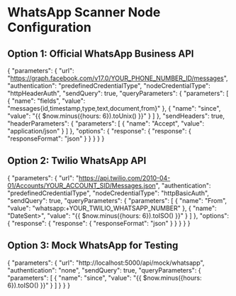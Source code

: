 # WhatsApp Scanner Node Configuration

## Option 1: Official WhatsApp Business API

{
  "parameters": {
    "url": "https://graph.facebook.com/v17.0/YOUR_PHONE_NUMBER_ID/messages",
    "authentication": "predefinedCredentialType",
    "nodeCredentialType": "httpHeaderAuth",
    "sendQuery": true,
    "queryParameters": {
      "parameters": [
        {
          "name": "fields",
          "value": "messages{id,timestamp,type,text,document,from}"
        },
        {
          "name": "since",
          "value": "{{ $now.minus({hours: 6}).toUnix() }}"
        }
      ]
    },
    "sendHeaders": true,
    "headerParameters": {
      "parameters": [
        {
          "name": "Accept",
          "value": "application/json"
        }
      ]
    },
    "options": {
      "response": {
        "response": {
          "responseFormat": "json"
        }
      }
    }
  }
}

## Option 2: Twilio WhatsApp API

{
  "parameters": {
    "url": "https://api.twilio.com/2010-04-01/Accounts/YOUR_ACCOUNT_SID/Messages.json",
    "authentication": "predefinedCredentialType",
    "nodeCredentialType": "httpBasicAuth",
    "sendQuery": true,
    "queryParameters": {
      "parameters": [
        {
          "name": "From",
          "value": "whatsapp:+YOUR_TWILIO_WHATSAPP_NUMBER"
        },
        {
          "name": "DateSent>",
          "value": "{{ $now.minus({hours: 6}).toISO() }}"
        }
      ]
    },
    "options": {
      "response": {
        "response": {
          "responseFormat": "json"
        }
      }
    }
  }
}

## Option 3: Mock WhatsApp for Testing

{
  "parameters": {
    "url": "http://localhost:5000/api/mock/whatsapp",
    "authentication": "none",
    "sendQuery": true,
    "queryParameters": {
      "parameters": [
        {
          "name": "since",
          "value": "{{ $now.minus({hours: 6}).toISO() }}"
        }
      ]
    }
  }
}